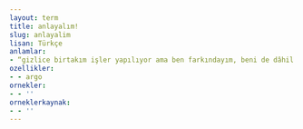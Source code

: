```yaml
---
layout: term
title: anlayalım!
slug: anlayalim
lisan: Türkçe
anlamlar:
- “gizlice birtakım işler yapılıyor ama ben farkındayım, beni de dâhil etmelisiniz” veya “mal, para veya konumdan yararlanalım” anlamında kullanılan bir söz
ozellikler:
- - argo
ornekler:
- - ''
orneklerkaynak:
- - ''
---
```

